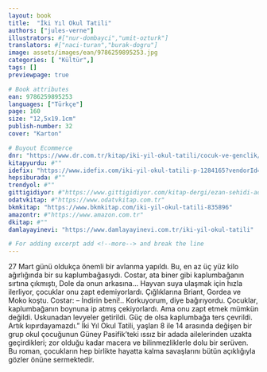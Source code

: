```yaml
---
layout: book
title:  "İki Yıl Okul Tatili"
authors: ["jules-verne"]
illustrators: #["nur-dombayci","umit-ozturk"]
translators: #["naci-turan","burak-dogru"]
image: assets/images/ean/9786259895253.jpg
categories: [ "Kültür",]
tags: []
previewpage: true

# Book attributes
ean: 9786259895253
languages: ["Türkçe"]
page: 160
size: "12,5x19.1cm"
publish-number: 32
cover: "Karton"

# Buyout Ecommerce
dnr: "https://www.dr.com.tr/kitap/iki-yil-okul-tatili/cocuk-ve-genclik/okul-cagi-6-10-yas/cocuk-klasik/urunno=0002087009001"
kitapyurdu: #""
idefix: "https://www.idefix.com/iki-yil-okul-tatili-p-1284165?vendorId=3"
hepsiburada: #""
trendyol: #""
gittigidiyor: #"https://www.gittigidiyor.com/kitap-dergi/ezan-sehidi-adnan-menderes_pdp_732728793"
odatvkitap: #"https://www.odatvkitap.com.tr"
bkmkitap: "https://www.bkmkitap.com/iki-yil-okul-tatili-835896"
amazontr: #"https://www.amazon.com.tr"
dkitap: #""
damlayayinevi: "https://www.damlayayinevi.com.tr/iki-yil-okul-tatili"

# For adding excerpt add <!--more--> and break the line
---
```

27 Mart günü oldukça önemli bir avlanma yapıldı. Bu, en az üç yüz kilo ağırlığında bir su kaplumbağasıydı. Costar, ata biner gibi kaplumbağanın sırtına çıkmıştı, Dole da onun arkasına... Hayvan suya ulaşmak için hızla ilerliyor, çocuklar onu zapt edemiyorlardı. Çığlıklarına Briant, Gordea ve Moko koştu. Costar:
– İndirin beni!.. Korkuyorum, diye bağırıyordu.
Çocuklar, kaplumbağanın boynuna ip atmış çekiyorlardı. Ama onu zapt etmek mümkün değildi. Uskunadan levyeler getirildi. Güç de olsa kaplumbağa ters çevrildi. Artık kıpırdayamazdı.”
İki Yıl Okul Tatili, yaşları 8 ile 14 arasında değişen bir grup okul çocuğunun Güney Pasifik’teki ıssız bir adada ailelerinden uzakta geçirdikleri; zor olduğu kadar macera ve bilinmezliklerle dolu bir serüven. Bu roman, çocukların hep birlikte hayatta kalma savaşlarını bütün açıklığıyla gözler önüne sermektedir.


<!--more--> 